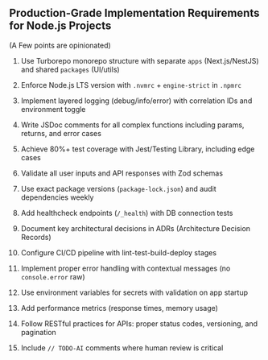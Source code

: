 ## Production-Grade Implementation Requirements for Node.js Projects
(A Few points are opinionated)

1. Use Turborepo monorepo structure with separate `apps` (Next.js/NestJS) and shared `packages` (UI/utils)

2. Enforce Node.js LTS version with `.nvmrc` + `engine-strict` in `.npmrc`

3. Implement layered logging (debug/info/error) with correlation IDs and environment toggle

4. Write JSDoc comments for all complex functions including params, returns, and error cases

5. Achieve 80%+ test coverage with Jest/Testing Library, including edge cases

6. Validate all user inputs and API responses with Zod schemas

7. Use exact package versions (`package-lock.json`) and audit dependencies weekly

8. Add healthcheck endpoints (`/_health`) with DB connection tests

9. Document key architectural decisions in ADRs (Architecture Decision Records)

10. Configure CI/CD pipeline with lint-test-build-deploy stages

11. Implement proper error handling with contextual messages (no `console.error` raw)

12. Use environment variables for secrets with validation on app startup

13. Add performance metrics (response times, memory usage)

14. Follow RESTful practices for APIs: proper status codes, versioning, and pagination

15. Include `// TODO-AI` comments where human review is critical
